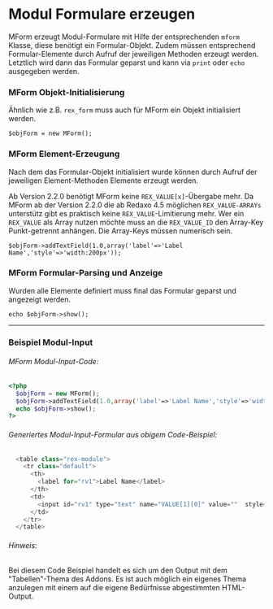 # Modul Formulare erzeugen


MForm erzeugt Modul-Formulare mit Hilfe der entsprechenden `mform` Klasse, diese benötigt ein Formular-Objekt. Zudem müssen entsprechend Formular-Elemente durch Aufruf der jeweiligen Methoden erzeugt werden. Letztlich wird dann das Formular geparst und kann via `print` oder `echo` ausgegeben werden.


### MForm Objekt-Initialisierung


Ähnlich wie z.B. `rex_form` muss auch für MForm ein Objekt initialisiert werden.


`$objForm = new MForm();`

### MForm Element-Erzeugung


Nach dem das Formular-Objekt initialisiert wurde können durch Aufruf der jeweiligen Element-Methoden Elemente erzeugt werden.

Ab Version 2.2.0 benötigt MForm keine `REX_VALUE[x]`-Übergabe mehr. Da MForm ab der Version 2.2.0 die ab Redaxo 4.5 möglichen `REX_VALUE-ARRAYs` unterstütz gibt es praktisch keine `REX_VALUE`-Limitierung mehr. Wer ein `REX_VALUE` als Array nutzen möchte muss an die `REX_VALUE_ID` den Array-Key Punkt-getrennt anhängen. Die Array-Keys müssen numerisch sein.


`$objForm->addTextField(1.0,array('label'=>'Label Name','style'=>'width:200px'));`

### MForm Formular-Parsing und Anzeige


Wurden alle Elemente definiert muss final das Formular geparst und angezeigt werden.


`echo $objForm->show();`


***


### Beispiel Modul-Input


###### MForm Modul-Input-Code:


```php
<?php
  $objForm = new MForm();
  $objForm->addTextField(1.0,array('label'=>'Label Name','style'=>'width:200px'));
  echo $objForm->show();
?>
```

###### Generiertes Modul-Input-Formular aus obigem Code-Beispiel:


```php
  <table class="rex-module">
    <tr class="default">
      <th>
        <label for="rv1">Label Name</label>
      </th>
      <td>
        <input id="rv1" type="text" name="VALUE[1][0]" value=""  style="width:200px" />
      </td>
    </tr>
  </table>
```

###### Hinweis:

Bei diesem Code Beispiel handelt es sich um den Output mit dem "Tabellen"-Thema des Addons. Es ist auch möglich ein eigenes Thema anzulegen mit einem auf die eigene Bedürfnisse abgestimmten HTML-Output.